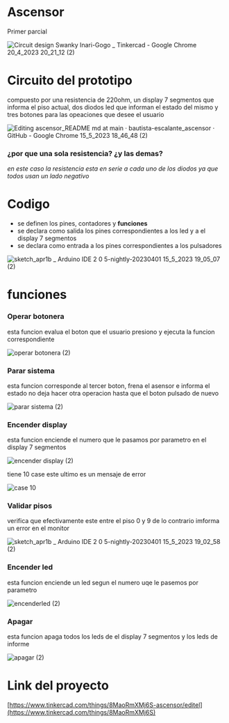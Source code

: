 # Ascensor
Primer parcial

![Circuit design Swanky Inari-Gogo _ Tinkercad - Google Chrome 20_4_2023 20_21_12 (2)](https://github.com/bautista-escalante/ascensor/assets/123372673/ed979e49-ee34-48d3-bc89-53a80d067382)

# Circuito del prototipo
compuesto por una resistencia de 220ohm, un display 7 segmentos que informa el piso actual, dos diodos led que informan el estado del mismo y tres botones para las opeaciones que desee el usuario

![Editing ascensor_README md at main · bautista-escalante_ascensor · GitHub - Google Chrome 15_5_2023 18_46_48 (2)](https://github.com/bautista-escalante/ascensor/assets/123372673/b46b2634-a429-4126-8e5d-d4dbd049bc02)

### ¿por que una sola resistencia? ¿y las demas?
_en este caso la resistencia esta en serie a cada uno de los diodos ya que todos usan un lado negativo_

# Codigo
  * se definen los pines, contadores y __funciones__ 
  * se declara como salida los pines correspondientes a los led y a el display 7 segmentos
  * se declara como entrada a los pines correspondientes a los pulsadores 

![sketch_apr1b _ Arduino IDE 2 0 5-nightly-20230401 15_5_2023 19_05_07 (2)](https://github.com/bautista-escalante/ascensor/assets/123372673/c769bd69-b281-4f09-9779-05a4d2801ad5)

# funciones

### Operar botonera
 esta funcion evalua el boton que el usuario presiono y ejecuta la funcion correspondiente 

![operar botonera (2)](https://github.com/bautista-escalante/ascensor/assets/123372673/7ebaccbb-c782-4600-8f5c-23839750d2d5)

### Parar sistema
esta funcion corresponde al tercer boton, frena el asensor e informa el estado no deja hacer otra operacion hasta que el boton pulsado de nuevo

![parar sistema (2)](https://github.com/bautista-escalante/ascensor/assets/123372673/14c5854c-86d7-48cc-9fa4-f53c23437c65)

### Encender display 
esta funcion enciende el numero que le pasamos por parametro en el display 7 segmentos 

![encender display (2)](https://github.com/bautista-escalante/ascensor/assets/123372673/ebfabdd4-ca45-4eaf-831e-5584ab71ca57)

tiene 10 case este ultimo es un mensaje de error 

![case 10](https://github.com/bautista-escalante/ascensor/assets/123372673/27fbe103-888b-4e11-ad36-6380586644b6)

### Validar pisos 
verifica que efectivamente este entre el piso 0 y 9 de lo contrario imforma un error en el monitor 

![sketch_apr1b _ Arduino IDE 2 0 5-nightly-20230401 15_5_2023 19_02_58 (2)](https://github.com/bautista-escalante/ascensor/assets/123372673/5dfe970a-24a8-4c28-bb2e-2b9f6c11e9bc)

### Encender led 
esta funcion enciende un led segun el numero uqe le pasemos por parametro 

![encenderled (2)](https://github.com/bautista-escalante/ascensor/assets/123372673/7af02c50-7aa7-4d2f-834e-1e16302f16c8)

### Apagar
esta funcion apaga todos los leds de el display 7 segmentos y los leds de informe 

![apagar (2)](https://github.com/bautista-escalante/ascensor/assets/123372673/e55c1e6e-050f-4185-92e5-902b732c31d0)

# Link del proyecto

[https://www.tinkercad.com/things/8MaoRmXMj6S-ascensor/editel](https://www.tinkercad.com/things/8MaoRmXMj6S)



